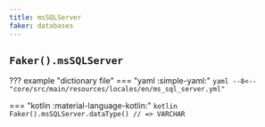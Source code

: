 ```yaml
---
title: msSQLServer
faker: databases
---
```


## `Faker().msSQLServer`

??? example "dictionary file"
    === "yaml :simple-yaml:"
        ```yaml
        --8<-- "core/src/main/resources/locales/en/ms_sql_server.yml"
        ```

=== "kotlin :material-language-kotlin:"
    ```kotlin
    Faker().msSQLServer.dataType() // => VARCHAR
    ```
